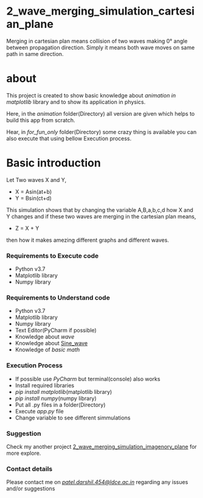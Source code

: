 # 2_wave_merging_simulation_cartesian_plane

Merging in cartesian plan means collision of two waves making 0° angle between propagation direction. Simply it means both wave moves on same path in same direction.

# about
This project is created to show basic knowledge about *animation in matplotlib* library and to show its application in physics.

Here, in the *animation* folder(Directory) all version are given which helps to build this app from scratch.

Hear, in *for_fun_only* folder(Directory) some crazy thing is available you can also execute that using bellow Execution process.

# Basic introduction
Let Two waves X and Y,
 - X = Asin(at+b)
 - Y = Bsin(ct+d)
 
This simulation shows that by changing the variable A,B,a,b,c,d how X and Y changes and if these two waves are merging in the cartesian plan means,
 - Z = X + Y 
 
 then how it makes amezing different graphs and different waves.
 
 
### Requirements to Execute code
- Python v3.7
- Matplotlib library
- Numpy library

### Requirements to Understand code
- Python v3.7
- Matplotlib library
- Numpy library
- Text Editor(PyCharm if possible)
- Knowledge about *wave*
- Knowledge about [Sine_wave](https://en.wikipedia.org/wiki/Sine_wave)
- Knowledge of *basic math*

### Execution Process
- If possible use *PyCharm* but terminal(console) also works
- Install required libraries
 - *pip install matplotlib*(matplotlib library)
 - *pip install numpy*(numpy library)
- Put all .py files in a folder(Directory)
- Execute *app.py* file
- Change variable to see different simmulations

### Suggestion
Check my another project [2_wave_merging_simulation_imagenory_plane](https://github.com/TrigonX99/2_wave_merging_simulation_imagenory_plane) for more explore.
 
### Contact details
Please contact me on *patel.darshil.454@ldce.ac.in* regarding any issues and/or suggestions

 

